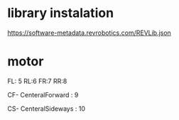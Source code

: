 
# library instalation

https://software-metadata.revrobotics.com/REVLib.json


# motor 
FL: 5
RL:6
FR:7
RR:8

CF- CenteralForward : 9

CS- CenteralSideways : 10